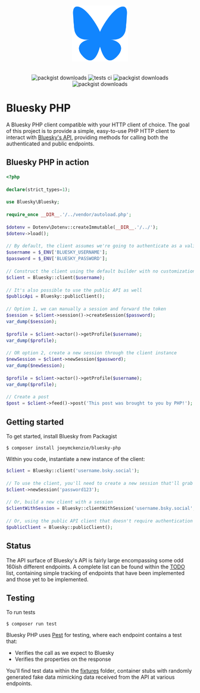 <div align="center" style="padding-top: 2rem">
    <img src="images/bluesky_logo.svg" height="150" width="150" alt="logo"/>
</div>

<div align="center" style="padding-top: 2rem">
    <div style="display: inline-block;">
        <img src="https://img.shields.io/packagist/v/joeymckenzie/bluesky-php.svg?style=flat-square" alt="packgist downloads" />
        <img src="https://img.shields.io/github/actions/workflow/status/joeymckenzie/bluesky-php/run-tests.yml?branch=main&label=tests&style=flat-square" alt="tests ci" />
        <img src="https://img.shields.io/github/actions/workflow/status/joeymckenzie/bluesky-php/fix-php-code-style-issues.yml?branch=main&label=code%20style&style=flat-square" alt="packgist downloads" />
        <img src="https://img.shields.io/packagist/dt/joeymckenzie/bluesky-php.svg?style=flat-square" alt="packgist downloads" />
    </div>
</div>

# Bluesky PHP

A Bluesky PHP client compatible with your HTTP client of choice. The goal of this project is to provide a simple,
easy-to-use PHP HTTP client to interact with [Bluesky's API](https://docs.bsky.app/), providing methods for calling
both the authenticated and public endpoints.

## Bluesky PHP in action

```php
<?php

declare(strict_types=1);

use Bluesky\Bluesky;

require_once __DIR__.'/../vendor/autoload.php';

$dotenv = Dotenv\Dotenv::createImmutable(__DIR__.'/../');
$dotenv->load();

// By default, the client assumes we're going to authenticate as a valid user
$username = $_ENV['BLUESKY_USERNAME'];
$password = $_ENV['BLUESKY_PASSWORD'];

// Construct the client using the default builder with no customizations
$client = Bluesky::client($username);

// It's also possible to use the public API as well
$publicApi = Bluesky::publicClient();

// Option 1, we can manually a session and forward the token
$session = $client->session()->createSession($password);
var_dump($session);

$profile = $client->actor()->getProfile($username);
var_dump($profile);

// OR option 2, create a new session through the client instance
$newSession = $client->newSession($password);
var_dump($newSession);

$profile = $client->actor()->getProfile($username);
var_dump($profile);

// Create a post
$post = $client->feed()->post('This post was brought to you by PHP!');
```

## Getting started

To get started, install Bluesky from Packagist

```shell
$ composer install joeymckenzie/bluesky-php
```

Within you code, instantiate a new instance of the client:

```php
$client = Bluesky::client('username.bsky.social');

// To use the client, you'll need to create a new session that'll grab some JWTs for authentication
$client->newSession('password123');

// Or, build a new client with a session
$clientWithSession = Bluesky::clientWithSession('username.bsky.social', 'password123');

// Or, using the public API client that doesn't require authentication
$publicClient = Bluesky::publicClient(); 
```

## Status

The API surface of Bluesky's API is fairly large encompassing some odd 160ish different endpoints. A complete list can
be found within the [TODO](TODO.md) list, containing simple tracking of endpoints that have been implemented and those
yet to be implemented.

## Testing

To run tests

```shell
$ composer run test
```

Bluesky PHP uses [Pest](https://pestphp.com/) for testing, where each endpoint contains a test that:

- Verifies the call as we expect to Bluesky
- Verifies the properties on the response

You'll find test data within the [fixtures](tests/Fixtures) folder, container stubs with randomly generated
fake data mimicking data received from the API at various endpoints.
